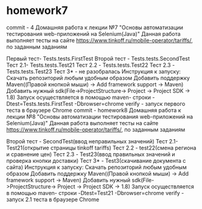# homework7
commit - 4
Домашняя работа к лекции №7 "Основы автоматизации тестирования web-приложений на Selenium(Java)" Данная работа выполняет тесты на сайте https://www.tinkoff.ru/mobile-operator/tariffs/, по заданным заданиям

Первый тест- Tests.tests.FirstTest Второй тест - Tests.tests.SecondTest 
Тест 2.1- Tests.tests.Test21 Тест 2.2 - Tests.tests.Test22 Тест 2.3 - Tests.tests.Test23
Тест 3* - не разобралась
Инструкция к запуску:
Скачать репозиторий любым удобным образом
Добавить поддержку Maven(<Name of Project>(Правой кнопкой мыши) -> Add framework support -> Maven)
Добавить нужный sdk(File->ProjectStructure-> Project -> Project SDK -> 1.8)
Запуск осуществляется в помощью maven- строки -Dtest=Tests.tests.FirstTest -Dbrowser=chrome verify - запуск первого теста в браузере Chrome
commit - homework8
  Домашняя работа к лекции №8 "Основы автоматизации тестирования web-приложений на Selenium(Java)" Данная работа выполняет тесты на сайте https://www.tinkoff.ru/mobile-operator/tariffs/, по заданным заданиям

 Второй тест - SecondTest(ввод неправильных значений) 
Тест 2.1- Test21(открытие страницы tinkoff tariffs) Тест 2.2 - test22(смена региона и сравнение цен) Тест 2.3 - Test23(ввод правильных значений и проверка кнопки доставки)
Тест 3* - Test3(скачивание документа с сайта)
Инструкция к запуску:
Скачать репозиторий любым удобным образом
Добавить поддержку Maven(<Name of Project>(Правой кнопкой мыши) -> Add framework support -> Maven)
Добавить нужный sdk(File->ProjectStructure-> Project -> Project SDK -> 1.8)
Запуск осуществляется в помощью maven- строки -Dtest=Test21 -Dbrowser=chrome verify - запуск 2.1 теста в браузере Chrome 
